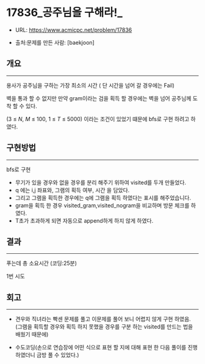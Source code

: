 # 17836_공주님을 구해라!_

- URL: https://www.acmicpc.net/problem/17836

- 출처:문제를 만든 사람: [baekjoon]


## 개요

---

용사가 공주님을 구하는 가장 최소의 시간 ( 단 시간을 넘어 갈 경우에는 Fail)

벽을 통과 할 수 없지만 만약 gram이라는 검을 획득 할 경우에는 벽을 넘어 공주님께 도착 할 수 있다.

 (3 ≤ *N*, *M* ≤ 100, 1 ≤ *T* ≤ 5000) 이라는 조건이 있었기 떄문에 bfs로 구현 하려고 하였다.



## 구현방법

---

bfs로 구현

- 무기가 있을 경우와 없을 경우를 분리 해주기 위하여 visited를 두개 만들었다.
- q 에는 i,j 좌표와, 그램의 획득 여부, 시간 을 담았다.
- 그리고 그램을 획득한 경우에는 q에 그램을 획득 하였다는 표시를 해주었습니다.
- gram을 획득 한 경우 visited_gram,visited_nogram을 비교하며 방문 체크를 하였다.
- T초가  초과하게 되면 자동으로 append하게 하지 않게 하였다.

## 결과

---

푸는데 총 소요시간 (코딩:25분)

1번 시도 

## 회고

---

- 견우와 직녀라는 빡센 문제를 풀고 이문제를 풀어 보니 어렵지 않게 구현 하였음. (그램을 획득할 경우와 획득 하지 못했을 경우를 구분 하는 visited를 만드는 법을 배웠기 때문에)

- 수도코딩(손으로 연습장에 어떤 식으로 표현 할 지에 대해 표현 한 다음 풀이를 진행하였더니 금방 풀 수 있었다.)

  